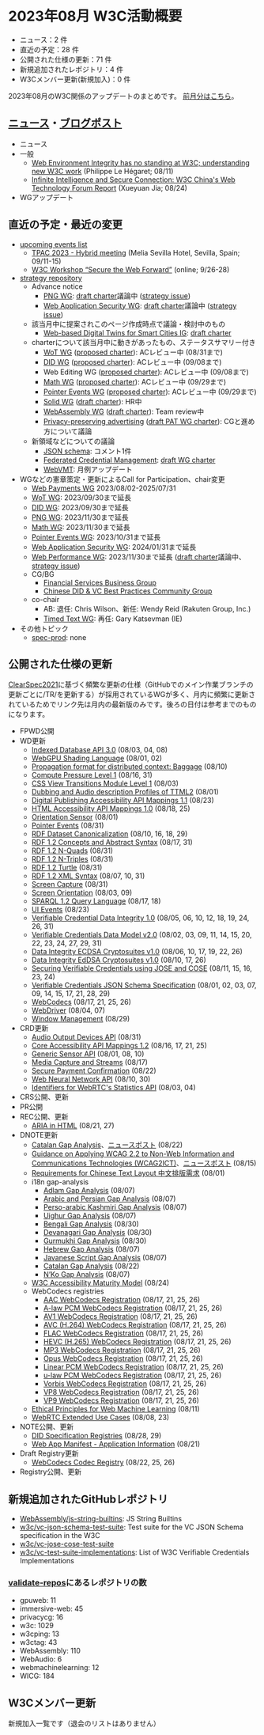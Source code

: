 # 2023年08月 W3C活動概要

- ニュース：2 件
- 直近の予定：28 件
- 公開された仕様の更新：71 件
- 新規追加されたレポジトリ：4 件
- W3Cメンバー更新(新規加入)：0 件

2023年08月のW3C関係のアップデートのまとめです。
[前月分はこちら](202307.md)。

## [ニュース](https://www.w3.org/news/)・[ブログポスト](https://www.w3.org/blog/)

* ニュース
* 一般
  * [Web Environment Integrity has no standing at W3C; understanding new W3C work](https://www.w3.org/blog/2023/web-environment-integrity-has-no-standing-at-w3c/) (Philippe Le Hégaret; 08/11)
  * [Infinite Intelligence and Secure Connection: W3C China's Web Technology Forum Report](https://www.w3.org/blog/2023/infinite-intelligence-and-secure-connection-w3c-chinas-web-technology-forum-report/) (Xueyuan Jia; 08/24)
* WGアップデート

## 直近の予定・最近の変更

* [upcoming events list](https://www.w3.org/participate/eventscal.html)
  * [TPAC 2023 - Hybrid meeting](https://www.w3.org/events/tpac/2023/tpac-2023-hybrid-meeting/) (Melia Sevilla Hotel, Sevilla, Spain; 09/11-15)
  * [W3C Workshop “Secure the Web Forward”](https://www.w3.org/events/workshops/2023/w3c-workshop-secure-the-web-forward/) (online; 9/26-28)
* [strategy repository](https://github.com/w3c/strategy/issues)
  * Advance notice
    * [PNG WG](https://lists.w3.org/Archives/Public/public-new-work/2023Aug/0011.html): [draft charter](https://w3c.github.io/charter-drafts/2023/png-2023.html)議論中 ([strategy issue](https://github.com/w3c/strategy/issues/419))
    * [Web Application Security WG](https://lists.w3.org/Archives/Public/public-new-work/2023Aug/0021.html): [draft charter](https://w3c.github.io/webappsec/admin/webappsec-charter-2023.html)議論中 ([strategy issue](https://github.com/w3c/strategy/issues/426))
  * 該当月中に提案されこのページ作成時点で議論・検討中のもの
    * [Web-based Digital Twins for Smart Cities IG](https://github.com/w3c/strategy/issues/425): [draft charter](https://w3c.github.io/smartcities-workshop/draft-charter/index.html)
  * charterについて該当月中に動きがあったもの、ステータスサマリー付き
    * [WoT WG](https://github.com/w3c/strategy/issues/375) ([proposed charter](https://www.w3.org/2023/08/wot-wg-2023-draft.html)): ACレビュー中 (08/31まで)
    * [DID WG](https://github.com/w3c/strategy/issues/376) ([proposed charter](https://www.w3.org/2023/07/did-wg-charter.html)): ACレビュー中 (09/08まで)
    * Web Editing WG ([proposed charter](https://www.w3.org/2023/07/editingwg-charter-2023.html)): ACレビュー中 (09/08まで)
    * [Math WG](https://github.com/w3c/strategy/issues/380) ([proposed charter](https://www.w3.org/Math/Documents/Charter2023.html)): ACレビュー中 (09/29まで)
    * [Pointer Events WG](https://github.com/w3c/strategy/issues/416) ([proposed charter](https://www.w3.org/2023/08/proposed-pointer-events-wg.html)): ACレビュー中 (09/29まで)
    * [Solid WG](https://github.com/w3c/strategy/issues/377) ([draft charter](https://solid.github.io/solid-wg-charter/charter/)): HR中
    * [WebAssembly WG](https://github.com/w3c/strategy/issues/325) ([draft charter](https://w3c.github.io/charter-drafts/2023/wasm-wg.html)): Team review中
    * [Privacy-preserving advertising](https://github.com/w3c/strategy/issues/222) ([draft PAT WG charter](https://patcg.github.io/patwg-charter/charter.html)): CGと進め方について議論
  * 新領域などについての議論
    * [JSON schema](https://github.com/w3c/strategy/issues/108): コメント1件
    * [Federated Credential Management](https://github.com/w3c/strategy/issues/299): [draft WG charter](https://github.com/fedidcg/fedidcg.github.io/blob/main/charters/Proposed-WG-WebIdentityCredentials.md)
    * [WebVMT](https://github.com/w3c/strategy/issues/113): 月例アップデート
* WGなどの憲章策定・更新によるCall for Participation、chair変更
  * [Web Payments WG](https://www.w3.org/Payments/WG/charter-2023.html) 2023/08/02-2025/07/31
  * [WoT WG](https://www.w3.org/2022/07/wot-wg-2022.html): 2023/09/30まで延長
  * [DID WG](https://www.w3.org/2020/12/did-wg-charter.html): 2023/09/30まで延長
  * [PNG WG](https://www.w3.org/Graphics/PNG/png-2021.html): 2023/11/30まで延長
  * [Math WG](https://www.w3.org/Math/Documents/Charter2021.html): 2023/11/30まで延長
  * [Pointer Events WG](https://www.w3.org/2021/03/pointer-events-wg-charter.html): 2023/10/31まで延長
  * [Web Application Security WG](https://www.w3.org/2022/06/webappsec-charter-2022.html): 2024/01/31まで延長
  * [Web Performance WG](https://www.w3.org/2021/02/webperf.html): 2023/11/30まで延長 ([draft charter](https://www.w3.org/2023/07/webperf.html)議論中、[strategy issue](https://github.com/w3c/strategy/issues/371))
  * CG/BG
    * [Financial Services Business Group](http://www.w3.org/community/financialservices-bg/)
    * [Chinese DID & VC Best Practices Community Group](http://www.w3.org/community/cndid/)
  * co-chair
    * AB: 退任: Chris Wilson、新任: Wendy Reid (Rakuten Group, Inc.)
    * [Timed Text WG](https://www.w3.org/groups/wg/timed-text): 再任: Gary Katsevman (IE)
* その他トピック
  * [spec-prod](https://lists.w3.org/Archives/Public/spec-prod/): none

## 公開された仕様の更新

[ClearSpec2021](https://github.com/w3c/tr-pages/blob/main/clearspec2021.md)に基づく頻繁な更新の仕様（GitHubでのメイン作業ブランチの更新ごとに/TR/を更新する）が採用されているWGが多く、月内に頻繁に更新されているためでリンク先は月内の最新版のみです。後ろの日付は参考までのものになります。

* FPWD公開
* WD更新
  * [Indexed Database API 3.0](https://www.w3.org/TR/2023/WD-IndexedDB-3-20230808/) (08/03, 04, 08)
  * [WebGPU Shading Language](https://www.w3.org/TR/2023/WD-WGSL-20230802/) (08/01, 02)
  * [Propagation format for distributed context: Baggage](https://www.w3.org/TR/2023/WD-baggage-20230810/) (08/10)
  * [Compute Pressure Level 1](https://www.w3.org/TR/2023/WD-compute-pressure-20230831/) (08/16, 31)
  * [CSS View Transitions Module Level 1](https://www.w3.org/TR/2023/WD-css-view-transitions-1-20230803/) (08/03)
  * [Dubbing and Audio description Profiles of TTML2](https://www.w3.org/TR/2023/WD-dapt-20230801/) (08/01)
  * [Digital Publishing Accessibility API Mappings 1.1](https://www.w3.org/TR/2023/WD-dpub-aam-1.1-20230823/) (08/23)
  * [HTML Accessibility API Mappings 1.0](https://www.w3.org/TR/2023/WD-html-aam-1.0-20230825/) (08/18, 25)
  * [Orientation Sensor](https://www.w3.org/TR/2023/WD-orientation-sensor-20230801/) (08/01)
  * [Pointer Events](https://www.w3.org/TR/2023/WD-pointerevents3-20230831/) (08/31)
  * [RDF Dataset Canonicalization](https://www.w3.org/TR/2023/WD-rdf-canon-20230829/) (08/10, 16, 18, 29)
  * [RDF 1.2 Concepts and Abstract Syntax](https://www.w3.org/TR/2023/WD-rdf12-concepts-20230831/) (08/17, 31)
  * [RDF 1.2 N-Quads](https://www.w3.org/TR/2023/WD-rdf12-n-quads-20230831/) (08/31)
  * [RDF 1.2 N-Triples](https://www.w3.org/TR/2023/WD-rdf12-n-triples-20230831/) (08/31)
  * [RDF 1.2 Turtle](https://www.w3.org/TR/2023/WD-rdf12-turtle-20230831/) (08/31)
  * [RDF 1.2 XML Syntax](https://www.w3.org/TR/2023/WD-rdf12-xml-20230831/) (08/07, 10, 31)
  * [Screen Capture](https://www.w3.org/TR/2023/WD-screen-capture-20230831/) (08/31)
  * [Screen Orientation](https://www.w3.org/TR/2023/WD-screen-orientation-20230809/) (08/03, 09)
  * [SPARQL 1.2 Query Language](https://www.w3.org/TR/2023/WD-sparql12-query-20230818/) (08/17, 18)
  * [UI Events](https://www.w3.org/TR/2023/WD-uievents-20230823/) (08/23)
  * [Verifiable Credential Data Integrity 1.0](https://www.w3.org/TR/2023/WD-vc-data-integrity-20230831/) (08/05, 06, 10, 12, 18, 19, 24, 26, 31)
  * [Verifiable Credentials Data Model v2.0](https://www.w3.org/TR/2023/WD-vc-data-model-2.0-20230831/) (08/02, 03, 09, 11, 14, 15, 20, 22, 23, 24, 27, 29, 31)
  * [Data Integrity ECDSA Cryptosuites v1.0](https://www.w3.org/TR/2023/WD-vc-di-ecdsa-20230826/) (08/06, 10, 17, 19, 22, 26)
  * [Data Integrity EdDSA Cryptosuites v1.0](https://www.w3.org/TR/2023/WD-vc-di-eddsa-20230826/) (08/10, 17, 26)
  * [Securing Verifiable Credentials using JOSE and COSE](https://www.w3.org/TR/2023/WD-vc-jose-cose-20230824/) (08/11, 15, 16, 23, 24)
  * [Verifiable Credentials JSON Schema Specification](https://www.w3.org/TR/2023/WD-vc-json-schema-20230829/) (08/01, 02, 03, 07, 09, 14, 15, 17, 21, 28, 29)
  * [WebCodecs](https://www.w3.org/TR/2023/WD-webcodecs-20230826/) (08/17, 21, 25, 26)
  * [WebDriver](https://www.w3.org/TR/2023/WD-webdriver2-20230807/) (08/04, 07)
  * [Window Management](https://www.w3.org/TR/2023/WD-window-management-20230829/) (08/29)
* CRD更新
  * [Audio Output Devices API](https://www.w3.org/TR/2023/CRD-audio-output-20230831/) (08/31)
  * [Core Accessibility API Mappings 1.2](https://www.w3.org/TR/2023/CRD-core-aam-1.2-20230825/) (08/16, 17, 21, 25)
  * [Generic Sensor API](https://www.w3.org/TR/2023/CRD-generic-sensor-20230810/) (08/01, 08, 10)
  * [Media Capture and Streams](https://www.w3.org/TR/2023/CRD-mediacapture-streams-20230817/) (08/17)
  * [Secure Payment Confirmation](https://www.w3.org/TR/2023/CRD-secure-payment-confirmation-20230822/) (08/22)
  * [Web Neural Network API](https://www.w3.org/TR/2023/CRD-webnn-20230830/) (08/10, 30)
  * [Identifiers for WebRTC's Statistics API](https://www.w3.org/TR/2023/CRD-webrtc-stats-20230804/) (08/03, 04)
* CRS公開、更新
* PR公開
* REC公開、更新
  * [ARIA in HTML](https://www.w3.org/TR/2023/REC-html-aria-20230827/) (08/21, 27)
* DNOTE更新
  * [Catalan Gap Analysis](https://www.w3.org/TR/2023/DNOTE-latn-ca-gap-20230822/)、[ニュースポスト](https://www.w3.org/news/2023/draft-note-catalan-gap-analysis/) (08/22)
  * [Guidance on Applying WCAG 2.2 to Non-Web Information and Communications Technologies (WCAG2ICT)](https://www.w3.org/TR/2023/DNOTE-wcag2ict-20230815/)、[ニュースポスト](https://www.w3.org/news/2023/draft-note-guidance-on-applying-wcag-2-2-to-non-web-information-and-communications-technologies-wcag2ict/) (08/15)
  * [Requirements for Chinese Text Layout 中文排版需求](https://www.w3.org/TR/2023/DNOTE-clreq-20230801/) (08/01)
  * i18n gap-analysis
    * [Adlam Gap Analysis](https://www.w3.org/TR/2023/DNOTE-adlm-gap-20230807/) (08/07)
    * [Arabic and Persian Gap Analysis](https://www.w3.org/TR/2023/DNOTE-alreq-gap-20230807/) (08/07)
    * [Perso-arabic Kashmiri Gap Analysis](https://www.w3.org/TR/2023/DNOTE-arab-ks-gap-20230807/) (08/07)
    * [Uighur Gap Analysis](https://www.w3.org/TR/2023/DNOTE-arab-ug-gap-20230807/) (08/07)
    * [Bengali Gap Analysis](https://www.w3.org/TR/2023/DNOTE-beng-gap-20230830/) (08/30)
    * [Devanagari Gap Analysis](https://www.w3.org/TR/2023/DNOTE-deva-gap-20230830/) (08/30)
    * [Gurmukhi Gap Analysis](https://www.w3.org/TR/2023/DNOTE-guru-gap-20230830/) (08/30)
    * [Hebrew Gap Analysis](https://www.w3.org/TR/2023/DNOTE-hebr-gap-20230807/) (08/07)
    * [Javanese Script Gap Analysis](https://www.w3.org/TR/2023/DNOTE-java-gap-20230807/) (08/07)
    * [Catalan Gap Analysis](https://www.w3.org/TR/2023/DNOTE-latn-ca-gap-20230822/) (08/22)
    * [N’Ko Gap Analysis](https://www.w3.org/TR/2023/DNOTE-nkoo-gap-20230807/) (08/07)
  * [W3C Accessibility Maturity Model](https://www.w3.org/TR/2023/DNOTE-maturity-model-20230824/) (08/24)
  * WebCodecs registries
    * [AAC WebCodecs Registration](https://www.w3.org/TR/2023/DNOTE-webcodecs-aac-codec-registration-20230826/) (08/17, 21, 25, 26)
    * [A-law PCM WebCodecs Registration](https://www.w3.org/TR/2023/DNOTE-webcodecs-alaw-codec-registration-20230826/) (08/17, 21, 25, 26)
    * [AV1 WebCodecs Registration](https://www.w3.org/TR/2023/DNOTE-webcodecs-av1-codec-registration-20230826/) (08/17, 21, 25, 26)
    * [AVC (H.264) WebCodecs Registration](https://www.w3.org/TR/2023/DNOTE-webcodecs-avc-codec-registration-20230826/) (08/17, 21, 25, 26)
    * [FLAC WebCodecs Registration](https://www.w3.org/TR/2023/DNOTE-webcodecs-flac-codec-registration-20230826/) (08/17, 21, 25, 26)
    * [HEVC (H.265) WebCodecs Registration](https://www.w3.org/TR/2023/DNOTE-webcodecs-hevc-codec-registration-20230826/) (08/17, 21, 25, 26)
    * [MP3 WebCodecs Registration](https://www.w3.org/TR/2023/DNOTE-webcodecs-mp3-codec-registration-20230826/) (08/17, 21, 25, 26)
    * [Opus WebCodecs Registration](https://www.w3.org/TR/2023/DNOTE-webcodecs-opus-codec-registration-20230826/) (08/17, 21, 25, 26)
    * [Linear PCM WebCodecs Registration](https://www.w3.org/TR/2023/DNOTE-webcodecs-pcm-codec-registration-20230826/) (08/17, 21, 25, 26)
    * [u-law PCM WebCodecs Registration](https://www.w3.org/TR/2023/DNOTE-webcodecs-ulaw-codec-registration-20230826/) (08/17, 21, 25, 26)
    * [Vorbis WebCodecs Registration](https://www.w3.org/TR/2023/DNOTE-webcodecs-vorbis-codec-registration-20230826/) (08/17, 21, 25, 26)
    * [VP8 WebCodecs Registration](https://www.w3.org/TR/2023/DNOTE-webcodecs-vp8-codec-registration-20230826/) (08/17, 21, 25, 26)
    * [VP9 WebCodecs Registration](https://www.w3.org/TR/2023/DNOTE-webcodecs-vp9-codec-registration-20230826/) (08/17, 21, 25, 26)
  * [Ethical Principles for Web Machine Learning](https://www.w3.org/TR/2023/DNOTE-webmachinelearning-ethics-20230811/) (08/11)
  * [WebRTC Extended Use Cases](https://www.w3.org/TR/2023/DNOTE-webrtc-nv-use-cases-20230823/) (08/08, 23)
* NOTE公開、更新
  * [DID Specification Registries](https://www.w3.org/TR/2023/NOTE-did-spec-registries-20230829/) (08/28, 29)
  * [Web App Manifest - Application Information](https://www.w3.org/TR/2023/NOTE-manifest-app-info-20230821/) (08/21)
* Draft Registry更新
  * [WebCodecs Codec Registry](https://www.w3.org/TR/2023/DRY-webcodecs-codec-registry-20230826/) (08/22, 25, 26)
* Registry公開、更新

## 新規追加されたGitHubレポジトリ

* [WebAssembly/js-string-builtins](https://github.com/WebAssembly/js-string-builtins): JS String Builtins
* [w3c/vc-json-schema-test-suite](https://github.com/w3c/vc-json-schema-test-suite): Test suite for the VC JSON Schema specification in the W3C
* [w3c/vc-jose-cose-test-suite](https://github.com/w3c/vc-jose-cose-test-suite)
* [w3c/vc-test-suite-implementations](https://github.com/w3c/vc-test-suite-implementations): List of W3C Verifiable Credentials Implementations

### [validate-repos](https://w3c.github.io/validate-repos/)にあるレポジトリの数

- gpuweb: 11
- immersive-web: 45
- privacycg: 16
- w3c: 1029
- w3cping: 13
- w3ctag: 43
- WebAssembly: 110
- WebAudio: 6
- webmachinelearning: 12
- WICG: 184

## W3Cメンバー更新

新規加入一覧です（退会のリストはありません）
